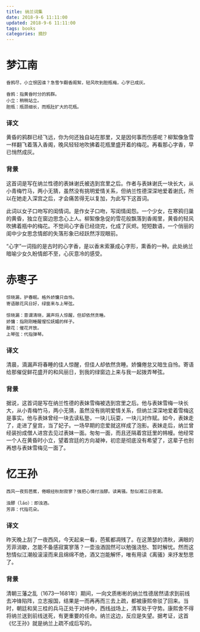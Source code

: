 ```yaml
---
title: 纳兰词集
date: 2018-9-6 11:11:00
updated: 2018-9-6 11:11:00
tags: books
categories: 摘抄
---
```


# 梦江南

```
昏鸦尽，小立恨因谁？急雪乍翻香阁絮，轻风吹到胆瓶梅，心字已成灰。

昏鸦：指黄昏时分的鸦群。
小立：稍稍站立。
胆瓶：瓶颈细长，而瓶肚扩大的花瓶。
```

### 译文

黄昏的鸦群已经飞远，你为何还独自站在那里，又是因何事而伤感呢？柳絮像急雪一样翻飞着落入香阁，晚风轻轻地吹拂着花瓶里盛开着的梅花。再看那心字香，早已悄然成灰。


### 背景

这首词是写在纳兰性德的表妹谢氏被选到宫里之后。作者与表妹谢氏一块长大，从小青梅竹马，两小无猜，虽然没有挑明爱情关系，但纳兰性德深深地爱着谢氏，所以在她走入深宫之后，才会痛苦得无以复加，为此写下这首词。


此词以女子口吻写的闺情词。是作女子口吻，写闺情闺怨。一个少女，在寒鸦归巢的黄昏，独立在窗边思念心上人。柳絮像急促的雪花般飘落到香阁里，黄昏的轻风吹拂着瓶中的梅花。不觉间心字香已经烧完，化成了灰烬。短短数语，一个俏丽的闺中少女思念情郎的失落形象已经跃然浮现眼前。

“心字”一词指的是古时的心字香，是以香末索篆成心字形，熏香的一种。此处纳兰暗喻少女久盼情郎不至，心灰意冷的感受。


# 赤枣子

```
惊晓漏，护春眠。格外娇慵只自怜。
寄语酿花风日好，绿窗来与上琴弦。

惊晓漏：意谓清晓，漏声将人惊醒，但却依然贪睡。
娇慵：指刚刚睡醒惺忪妩媚的样子。
酿花：催花开放。
上琴弦：代指弹琴。
```

### 译文

清晨，滴漏声将春睡的佳人惊醒，但佳人却依然贪睡。娇慵倦怠又暗生自怜。寄语给那催促鲜花盛开的和风丽日，到我的绿窗边上来与我一起拨弄琴弦。

### 背景

据说，这首词是写在纳兰性德的表妹雪梅被选到宫里之后。他与表妹雪梅一块长大，从小青梅竹马，两小无猜，虽然没有挑明爱情关系，但纳兰深深地爱着雪梅这是事实。他与表妹曾经一块去读私塾，一块儿玩耍，一块儿对作赋。如今，表妹走了，走进了皇宫，当了妃子。一场早期的恋爱就这样成了泡影。表妹走后，纳兰曾经装扮成僧人进宫去见过表妹一面。匆匆一面，而且还隔着宫廷里的帏幔。他经常一个人在黄昏时小立，望着宫廷的方向凝神，初恋是彻底没有希望了，这辈子也别再想与表妹雪梅见一面了。

# 忆王孙
```
西风一夜剪芭蕉，倦眼经秋耐寂寥？强把心情付浊醪。读离骚。愁似湘江日夜潮。

浊醪（láo）：即浊酒。
芳菲：代指花朵。
```

### 译文

昨天晚上刮了一夜西风，今天起来一看，芭蕉都凋残了。在这萧瑟的清秋，满眼的芳菲消歇，怎能不备感寂寞寥落？一壶浊酒固然可以勉强浇愁、暂时解忧。然而这愁情似江潮般滚滚而来且绵绵不绝，酒又岂能解怀，唯有用读《离骚》来抒发愁思了。


### 背景

清朝三藩之乱（1673—1681年）期间，一向文质彬彬的纳兰性德居然请求到前线去冲锋陷阵，立志报国，结果是一而再再而三去上疏，都被康熙帝驳了回来。当时，朝廷和吴三桂的兵马正处于对峙中，西线战场上，清军处于守势。康熙舍不得将纳兰送到前线送死，有更重要的任命。纳兰这边，反应是失望。据考证，这首《忆王孙》就是纳兰上疏不成后写的。
